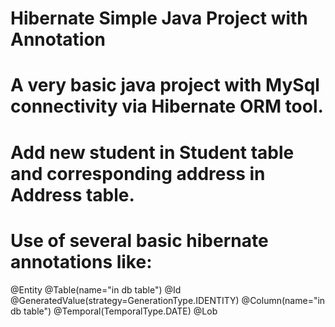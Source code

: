 # Hibernate Simple Java Project with Annotation

# A very basic java project with MySql connectivity via Hibernate ORM tool.
# Add new student in Student table and corresponding address in Address table.
# Use of several basic hibernate annotations like:
  @Entity
  @Table(name="in db table")
  @Id
  @GeneratedValue(strategy=GenerationType.IDENTITY)
  @Column(name="in  db table")
  @Temporal(TemporalType.DATE)
  @Lob
